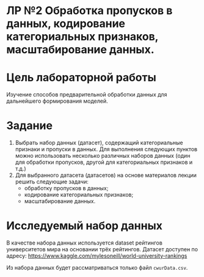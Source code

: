 # ЛР №2 Обработка пропусков в данных, кодирование категориальных признаков, масштабирование данных.

# Цель лабораторной работы

Изучение способов предварительной обработки данных для дальнейшего формирования моделей.

# Задание

1. Выбрать набор данных (датасет), содержащий категориальные признаки и пропуски в данных. Для выполнения следующих пунктов можно использовать несколько различных наборов данных (один для обработки пропусков, другой для категориальных признаков и т.д.)
2. Для выбранного датасета (датасетов) на основе материалов лекции решить следующие задачи:
   * обработку пропусков в данных;
   * кодирование категориальных признаков;
   * масштабирование данных.

# Исследуемый набор данных

В качестве набора данных используется dataset рейтингов университетов мира на основании трёх рейтингов.
Датасет доступен по адресу: https://www.kaggle.com/mylesoneill/world-university-rankings

Из набора данных будет рассматриваться только файл ```cwurData.csv```.
